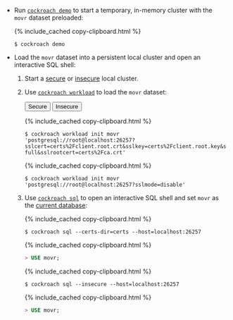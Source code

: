 - Run [`cockroach demo`](cockroach-demo.html) to start a temporary, in-memory cluster with the `movr` dataset preloaded:

    {% include_cached copy-clipboard.html %}
    ~~~ shell
    $ cockroach demo
    ~~~

- Load the `movr` dataset into a persistent local cluster and open an interactive SQL shell:
    1. Start a [secure](secure-a-cluster.html) or [insecure](start-a-local-cluster.html) local cluster.
    1. Use [`cockroach workload`](cockroach-workload.html) to load the `movr` dataset:

        <div class="filters filters-big clearfix">
          <button class="filter-button" data-scope="secure">Secure</button>
          <button class="filter-button" data-scope="insecure">Insecure</button>
        </div>

        <section class="filter-content" markdown="1" data-scope="secure">

        {% include_cached copy-clipboard.html %}
        ~~~ shell
        $ cockroach workload init movr 'postgresql://root@localhost:26257?sslcert=certs%2Fclient.root.crt&sslkey=certs%2Fclient.root.key&sslmode=verify-full&sslrootcert=certs%2Fca.crt'
        ~~~

        </section>

        <section class="filter-content" markdown="1" data-scope="insecure">

        {% include_cached copy-clipboard.html %}
        ~~~ shell
        $ cockroach workload init movr 'postgresql://root@localhost:26257?sslmode=disable'
        ~~~

        </section>

    1. Use [`cockroach sql`](cockroach-sql.html) to open an interactive SQL shell and set `movr` as the  [current database](sql-name-resolution.html#current-database):

        <section class="filter-content" markdown="1" data-scope="secure">

        {% include_cached copy-clipboard.html %}
        ~~~ shell
        $ cockroach sql --certs-dir=certs --host=localhost:26257
        ~~~

        {% include_cached copy-clipboard.html %}
        ~~~ sql
        > USE movr;
        ~~~

        </section>

        <section class="filter-content" markdown="1" data-scope="insecure">

        {% include_cached copy-clipboard.html %}
        ~~~ shell
        $ cockroach sql --insecure --host=localhost:26257
        ~~~

        {% include_cached copy-clipboard.html %}
        ~~~ sql
        > USE movr;
        ~~~        

        </section>
